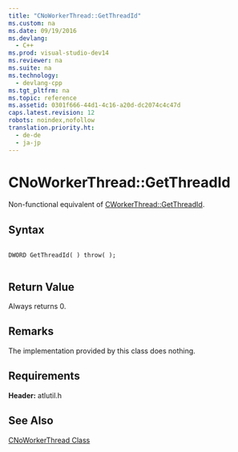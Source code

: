 ```yaml
---
title: "CNoWorkerThread::GetThreadId"
ms.custom: na
ms.date: 09/19/2016
ms.devlang: 
  - C++
ms.prod: visual-studio-dev14
ms.reviewer: na
ms.suite: na
ms.technology: 
  - devlang-cpp
ms.tgt_pltfrm: na
ms.topic: reference
ms.assetid: 0301f666-44d1-4c16-a20d-dc2074c4c47d
caps.latest.revision: 12
robots: noindex,nofollow
translation.priority.ht: 
  - de-de
  - ja-jp
---
```

# CNoWorkerThread::GetThreadId
Non-functional equivalent of [CWorkerThread::GetThreadId](../vs140/CWorkerThread--GetThreadId.md).  
  
## Syntax  
  
```  
  
DWORD GetThreadId( ) throw( );  
  
```  
  
## Return Value  
 Always returns 0.  
  
## Remarks  
 The implementation provided by this class does nothing.  
  
## Requirements  
 **Header:** atlutil.h  
  
## See Also  
 [CNoWorkerThread Class](../vs140/CNoWorkerThread-Class.md)